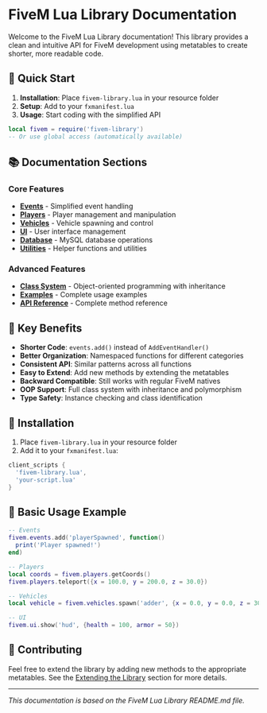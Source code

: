 # FiveM Lua Library Documentation

Welcome to the FiveM Lua Library documentation! This library provides a clean and intuitive API for FiveM development using metatables to create shorter, more readable code.

## 🚀 Quick Start

1. **Installation**: Place `fivem-library.lua` in your resource folder
2. **Setup**: Add to your `fxmanifest.lua`
3. **Usage**: Start coding with the simplified API

```lua
local fivem = require('fivem-library')
-- Or use global access (automatically available)
```

## 📚 Documentation Sections

### Core Features
- **[Events](Events.md)** - Simplified event handling
- **[Players](Players.md)** - Player management and manipulation
- **[Vehicles](Vehicles.md)** - Vehicle spawning and control
- **[UI](UI.md)** - User interface management
- **[Database](Database.md)** - MySQL database operations
- **[Utilities](Utilities.md)** - Helper functions and utilities

### Advanced Features
- **[Class System](Class-System.md)** - Object-oriented programming with inheritance
- **[Examples](Examples.md)** - Complete usage examples
- **[API Reference](API-Reference.md)** - Complete method reference

## 🎯 Key Benefits

- **Shorter Code**: `events.add()` instead of `AddEventHandler()`
- **Better Organization**: Namespaced functions for different categories
- **Consistent API**: Similar patterns across all functions
- **Easy to Extend**: Add new methods by extending the metatables
- **Backward Compatible**: Still works with regular FiveM natives
- **OOP Support**: Full class system with inheritance and polymorphism
- **Type Safety**: Instance checking and class identification

## 🔧 Installation

1. Place `fivem-library.lua` in your resource folder
2. Add it to your `fxmanifest.lua`:

```lua
client_scripts {
  'fivem-library.lua',
  'your-script.lua'
}
```

## 📖 Basic Usage Example

```lua
-- Events
fivem.events.add('playerSpawned', function()
  print('Player spawned!')
end)

-- Players
local coords = fivem.players.getCoords()
fivem.players.teleport({x = 100.0, y = 200.0, z = 30.0})

-- Vehicles
local vehicle = fivem.vehicles.spawn('adder', {x = 0.0, y = 0.0, z = 30.0})

-- UI
fivem.ui.show('hud', {health = 100, armor = 50})
```

## 🤝 Contributing

Feel free to extend the library by adding new methods to the appropriate metatables. See the [Extending the Library](Class-System.md#extending-the-library) section for more details.

---

*This documentation is based on the FiveM Lua Library README.md file.* 
